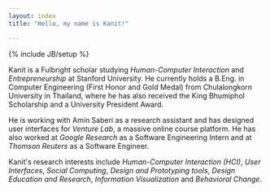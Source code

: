 ```yaml
---
layout: index
title: "Hello, my name is Kanit!"

---
```

{% include JB/setup %}

Kanit is a Fulbright scholar studying *Human-Computer Interaction* and *Entrepreneurship* at Stanford University.  He currently holds a B.Eng. in Computer Engineering (First Honor and Gold Medal) from Chulalongkorn University in Thailand, where he has also received the King Bhumiphol Scholarship and a University President Award.

He is working with Amin Saberi as a research assistant and has designed user interfaces for *Venture Lab*, a massive online course platform.  He has also worked at *Google Research* as a Software Engineering Intern and at *Thomson Reuters* as a Software Engineer.

Kanit's research interests include *Human-Computer Interaction (HCI)*, *User Interfaces*, *Social Computing*, *Design and
Prototyping tools*, *Design Education and Research*, *Information Visualization* and *Behavioral Change*.

